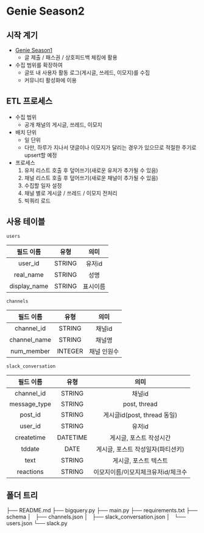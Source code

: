 # Genie Season2
## 시작 계기
- [Genie Season1](https://github.com/geultto/genie)
    - 글 제출 / 패스권 / 상호피드백 체킹에 활용
- 수집 범위를 확장하여
    - 글또 내 사용자 활동 로그(게시글, 쓰레드, 이모지)를 수집
    - 커뮤니티 활성화에 이용
## ETL 프로세스
- 수집 범위
    - 공개 채널의 게시글, 쓰레드, 이모지
- 배치 단위
    - 일 단위 
    - 다만, 하루가 지나서 댓글이나 이모지가 달리는 경우가 있으므로 적절한 주기로 upsert할 예정
- 프로세스
    1. 유저 리스트 호출 후 덮어쓰기(새로운 유저가 추가될 수 있음)
    2. 채널 리스트 호출 후 덮어쓰기(새로운 채널이 추가될 수 있음)
    3. 수집할 일자 설정
    4. 채널 별로 게시글 / 쓰레드 / 이모지 전처리
    5. 빅쿼리 로드
## 사용 테이블
`users`

| 필드 이름| 유형 | 의미 |
| :----------: | :---------: | :----------: |
| user_id    | STRING       | 유저id             |
| real_name    | STRING       | 성명          |
| display_name    | STRING       | 표시이름          |

`channels`

| 필드 이름| 유형 | 의미 |
| :----------: | :---------: | :----------: |
| channel_id    | STRING       | 채널id             |
| channel_name    | STRING       | 채널명          |
| num_member    | INTEGER       | 채널 인원수          |


`slack_conversation`

| 필드 이름| 유형 | 의미 |
| :----------: | :---------: | :----------: |
| channel_id    | STRING       | 채널id             |
| message_type    | STRING       | post, thread          |
| post_id    | STRING       | 게시글id(post, thread 동일)          |
| user_id    | STRING       | 유저id          |
| createtime    | DATETIME       | 게시글, 포스트 작성시간          |
| tddate    | DATE       | 게시글, 포스트 작성일자(파티션키)          |
| text    | STRING       | 게시글, 포스트 텍스트          |
| reactions    | STRING       | 이모지이름/이모지체크유저id/체크수          |

## 폴더 트리
├── README.md
├── bigquery.py
├── main.py
├── requirements.txt
├── schema
│   ├── channels.json
│   ├── slack_conversation.json
│   └── users.json
└── slack.py